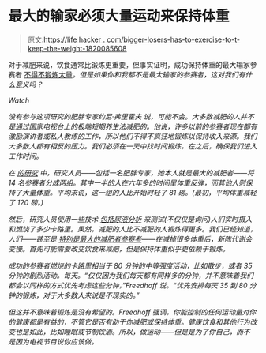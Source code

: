 # 最大的输家必须大量运动来保持体重

> 原文:[https://life hacker . com/bigger-losers-has-to-exercise-to-t-keep-the-weight-1820085608](https://lifehacker.com/biggest-losers-have-to-exercise-a-ton-to-keep-the-weigh-1820085608)

对于减肥来说，饮食通常比锻炼更重要，但事实证明，成功保持体重的最大输家参赛者 [不得不锻炼大量](https://www.nytimes.com/2017/10/31/health/biggest-losers-weight-loss.html?hp&action=click&pgtype=Homepage&clickSource=story-heading&module=second-column-region&region=top-news&WT.nav=top-news&_r=1)*。但是如果你和我都不是最大输家的参赛者，这对我们有什么意义吗？* 

*Watch*

*没有参与这项研究的肥胖专家约尼·弗里霍夫 说，可能不会。大多数减肥的人并不是通过国家电视台上的极端短期养生法减肥的。他说，许多以前的参赛者现在都有激励演讲者或私人教练的工作，所以他们不得不疯狂地锻炼以保持收入来源。我们大多数人都有相反的压力。我们必须在一天中找时间锻炼，*在*之后，确保我们进入工作时间。*

*在 [的研究](http://onlinelibrary.wiley.com/doi/10.1002/oby.21986/full) 中，研究人员——包括一名肥胖专家，她本人就是最大的减肥者——将 14 名参赛者分成两组。其中一半的人在六年多的时间里体重反弹，而其他人则保持了大量体重。平均来说，这一组的人比开始时轻了 81 磅。(最初，平均体重减轻了 120 磅。)*

*然后，研究人员使用一些技术 [包括尿液分析](https://www.ncbi.nlm.nih.gov/books/NBK233774/) 来测试(不仅仅是询问)人们实时摄入和燃烧了多少卡路里。果然，减肥的人比不减肥的人锻炼得更多。我们已经知道，人们——甚至是 [特别是最大的减肥者参赛者](https://www.nytimes.com/2016/05/02/health/biggest-loser-weight-loss.html)——在减掉很多体重后，新陈代谢会变慢。首先可能需要改变饮食来减肥，但是保持体重似乎更依赖于锻炼。*

*成功的参赛者燃烧的卡路里相当于 80 分钟的中等强度活动，比如散步，或者 35 分钟的剧烈活动。*每天*。“仅仅因为我们每天都有同样多的分钟，并不意味着我们都会以同样的方式优先考虑这些分钟，”Freedhoff 说。“优先安排每天 35 到 80 分钟的锻炼，对于大多数人来说是不现实的。”*

*但这并不意味着锻炼是没有希望的。Freedhoff 强调，你能控制的任何运动量对你的健康都是有益的，不管它是否有助于你减肥或保持体重。健康饮食和其他行为改变也是如此，比如睡眠或节制饮酒。所以，做运动——但是是为了你自己，而不是因为电视节目说你应该做。*